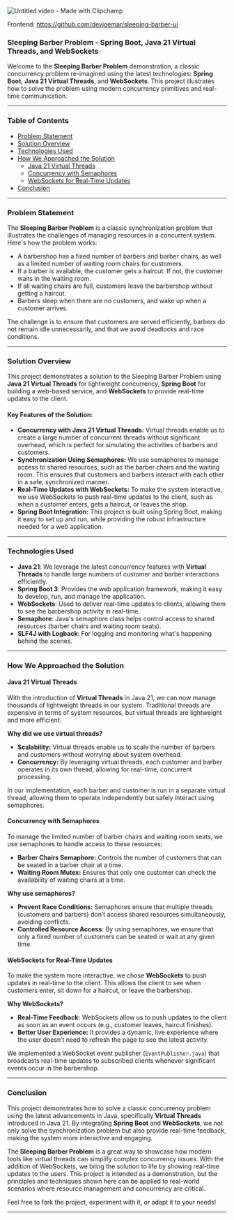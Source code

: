 
![Untitled video - Made with Clipchamp](https://github.com/user-attachments/assets/92663b07-8b47-46b3-bc15-c80dcc0804a2)

Frontend: https://github.com/devjoemar/sleeping-barber-ui

### **Sleeping Barber Problem - Spring Boot, Java 21 Virtual Threads, and WebSockets**

Welcome to the **Sleeping Barber Problem** demonstration, a classic concurrency problem re-imagined using the latest technologies: **Spring Boot**, **Java 21 Virtual Threads**, and **WebSockets**. This project illustrates how to solve the problem using modern concurrency primitives and real-time communication.

---

### **Table of Contents**
- [Problem Statement](#problem-statement)
- [Solution Overview](#solution-overview)
- [Technologies Used](#technologies-used)
- [How We Approached the Solution](#how-we-approached-the-solution)
  - [Java 21 Virtual Threads](#java-21-virtual-threads)
  - [Concurrency with Semaphores](#concurrency-with-semaphores)
  - [WebSockets for Real-Time Updates](#websockets-for-real-time-updates)
- [Conclusion](#conclusion)

---

### **Problem Statement**

The **Sleeping Barber Problem** is a classic synchronization problem that illustrates the challenges of managing resources in a concurrent system. Here's how the problem works:

- A barbershop has a fixed number of barbers and barber chairs, as well as a limited number of waiting room chairs for customers.
- If a barber is available, the customer gets a haircut. If not, the customer waits in the waiting room.
- If all waiting chairs are full, customers leave the barbershop without getting a haircut.
- Barbers sleep when there are no customers, and wake up when a customer arrives.

The challenge is to ensure that customers are served efficiently, barbers do not remain idle unnecessarily, and that we avoid deadlocks and race conditions.

---

### **Solution Overview**

This project demonstrates a solution to the Sleeping Barber Problem using **Java 21 Virtual Threads** for lightweight concurrency, **Spring Boot** for building a web-based service, and **WebSockets** to provide real-time updates to the client.

#### **Key Features of the Solution:**

- **Concurrency with Java 21 Virtual Threads:** Virtual threads enable us to create a large number of concurrent threads without significant overhead, which is perfect for simulating the activities of barbers and customers.
- **Synchronization Using Semaphores:** We use semaphores to manage access to shared resources, such as the barber chairs and the waiting room. This ensures that customers and barbers interact with each other in a safe, synchronized manner.
- **Real-Time Updates with WebSockets:** To make the system interactive, we use WebSockets to push real-time updates to the client, such as when a customer enters, gets a haircut, or leaves the shop.
- **Spring Boot Integration:** This project is built using Spring Boot, making it easy to set up and run, while providing the robust infrastructure needed for a web application.

---

### **Technologies Used**

- **Java 21**: We leverage the latest concurrency features with **Virtual Threads** to handle large numbers of customer and barber interactions efficiently.
- **Spring Boot 3**: Provides the web application framework, making it easy to develop, run, and manage the application.
- **WebSockets**: Used to deliver real-time updates to clients, allowing them to see the barbershop activity in real-time.
- **Semaphore**: Java's semaphore class helps control access to shared resources (barber chairs and waiting room seats).
- **SLF4J with Logback**: For logging and monitoring what's happening behind the scenes.

---



### **How We Approached the Solution**

#### **Java 21 Virtual Threads**

With the introduction of **Virtual Threads** in Java 21, we can now manage thousands of lightweight threads in our system. Traditional threads are expensive in terms of system resources, but virtual threads are lightweight and more efficient.

**Why did we use virtual threads?**
- **Scalability:** Virtual threads enable us to scale the number of barbers and customers without worrying about system overhead.
- **Concurrency:** By leveraging virtual threads, each customer and barber operates in its own thread, allowing for real-time, concurrent processing.

In our implementation, each barber and customer is run in a separate virtual thread, allowing them to operate independently but safely interact using semaphores.

#### **Concurrency with Semaphores**

To manage the limited number of barber chairs and waiting room seats, we use semaphores to handle access to these resources:

- **Barber Chairs Semaphore:** Controls the number of customers that can be seated in a barber chair at a time.
- **Waiting Room Mutex:** Ensures that only one customer can check the availability of waiting chairs at a time.

**Why use semaphores?**
- **Prevent Race Conditions:** Semaphores ensure that multiple threads (customers and barbers) don’t access shared resources simultaneously, avoiding conflicts.
- **Controlled Resource Access:** By using semaphores, we ensure that only a fixed number of customers can be seated or wait at any given time.

#### **WebSockets for Real-Time Updates**

To make the system more interactive, we chose **WebSockets** to push updates in real-time to the client. This allows the client to see when customers enter, sit down for a haircut, or leave the barbershop.

**Why WebSockets?**
- **Real-Time Feedback:** WebSockets allow us to push updates to the client as soon as an event occurs (e.g., customer leaves, haircut finishes).
- **Better User Experience:** It provides a dynamic, live experience where the user doesn’t need to refresh the page to see the latest activity.

We implemented a WebSocket event publisher (`EventPublisher.java`) that broadcasts real-time updates to subscribed clients whenever significant events occur in the barbershop.

---

### **Conclusion**

This project demonstrates how to solve a classic concurrency problem using the latest advancements in Java, specifically **Virtual Threads** introduced in Java 21. By integrating **Spring Boot** and **WebSockets**, we not only solve the synchronization problem but also provide real-time feedback, making the system more interactive and engaging.

The **Sleeping Barber Problem** is a great way to showcase how modern tools like virtual threads can simplify complex concurrency issues. With the addition of WebSockets, we bring the solution to life by showing real-time updates to the users. This project is intended as a demonstration, but the principles and techniques shown here can be applied to real-world scenarios where resource management and concurrency are critical.

Feel free to fork the project, experiment with it, or adapt it to your needs!

---

